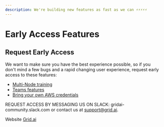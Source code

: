 ```yaml
---
description: We're building new features as fast as we can ⚡⚡⚡⚡⚡
---
```


# Early Access Features

## Request Early Access

We want to make sure you have the best experience possible, so if you don't mind a few bugs and a rapid changing user experience, request early access to these features:

* [Multi-Node training](multi-node.md)
* [Teams features](teams-features.md)
* [Bring your own AWS credentials](adding-custom-cloud-credentials.md)

REQUEST ACCESS BY MESSAGING US ON SLACK: gridai-community.slack.com or contact us at support@grid.ai.

Website [Grid.ai](https://github.com/gridai/grid-docs/tree/5d7669a65fd41dafad13da2ac2f35a625960babf/platform/about-these-features/www.grid.ai)


